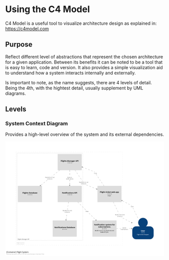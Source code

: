 # Using the C4 Model

C4 Model is a useful tool to visualize architecture design as explained in: https://c4model.com

## Purpose 

Reflect different level of abstractions that represent the chosen architecture for a given application. Between its benefits it can be noted to be a tool that is easy to learn, code and version. It also provides a simple visualization aid to understand how a system interacts internally and externally.

Is important to note, as the name suggests, there are 4 levels of detail. Being the 4th, with the hightest detail, usually supplement by UML diagrams.

## Levels

### System Context Diagram

Provides a high-level overview of the system and its external dependencies.

![Context Diagram](https://github.com/cm0639-group3/architecture/blob/main/doc/context-diagram.png)
